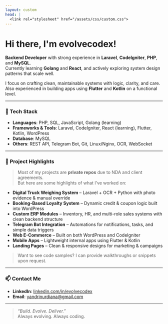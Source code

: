 ```yaml
---
layout: custom
head: |
  <link rel="stylesheet" href="/assets/css/custom.css">
---
```

# Hi there, I'm evolvecodex!

**Backend Developer** with strong experience in **Laravel**, **CodeIgniter**, **PHP**, and **MySQL**.  
Currently learning **Golang** and **React**, and actively exploring system design patterns that scale well.

I focus on crafting clean, maintainable systems with logic, clarity, and care.  
Also experienced in building apps using **Flutter** and **Kotlin** on a functional level.

---

### 🚀 Tech Stack

- **Languages**: PHP, SQL, JavaScript, Golang (learning)
- **Frameworks & Tools**: Laravel, CodeIgniter, React (learning), Flutter, Kotlin, WordPress
- **Database**: MySQL
- **Others**: REST API, Telegram Bot, Git, Linux/Nginx, OCR, WebSocket

---

### 🧠 Project Highlights

> Most of my projects are **private repos** due to NDA and client agreements.  
> But here are some highlights of what I’ve worked on:

- **Digital Truck Weighing System** – Laravel + OCR + Python with photo evidence & manual override
- **Booking-Based Loyalty System** – Dynamic credit & coupon logic built into WordPress
- **Custom ERP Modules** – Inventory, HR, and multi-role sales systems with clean backend structure
- **Telegram Bot Integration** – Automations for notifications, tasks, and simple data triggers
- **Web E-Commerce** – Built on both WordPress and CodeIgniter
- **Mobile Apps** – Lightweight internal apps using Flutter & Kotlin
- **Landing Pages** – Clean & responsive designs for marketing & campaigns

> Want to see code samples? I can provide walkthroughs or snippets upon request.

---

### 📫 Contact Me

- **LinkedIn**: [linkedin.com/in/evolvecodex](https://bit.ly/yandri-nurdiana)  
- **Email**: yandrinurdiana@gmail.com

---

> *“Build. Evolve. Deliver.”*  
> Always evolving. Always coding.
